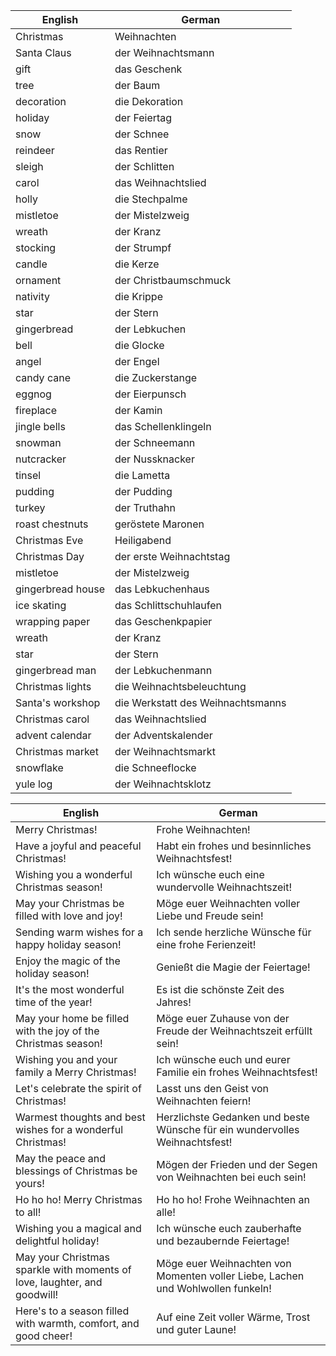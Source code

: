 

| English           | German                            |
| ----------------- | --------------------------------- |
| Christmas         | Weihnachten                       |
| Santa Claus       | der Weihnachtsmann                |
| gift              | das Geschenk                      |
| tree              | der Baum                          |
| decoration        | die Dekoration                    |
| holiday           | der Feiertag                      |
| snow              | der Schnee                        |
| reindeer          | das Rentier                       |
| sleigh            | der Schlitten                     |
| carol             | das Weihnachtslied                |
| holly             | die Stechpalme                    |
| mistletoe         | der Mistelzweig                   |
| wreath            | der Kranz                         |
| stocking          | der Strumpf                       |
| candle            | die Kerze                         |
| ornament          | der Christbaumschmuck             |
| nativity          | die Krippe                        |
| star              | der Stern                         |
| gingerbread       | der Lebkuchen                     |
| bell              | die Glocke                        |
| angel             | der Engel                         |
| candy cane        | die Zuckerstange                  |
| eggnog            | der Eierpunsch                    |
| fireplace         | der Kamin                         |
| jingle bells      | das Schellenklingeln              |
| snowman           | der Schneemann                    |
| nutcracker        | der Nussknacker                   |
| tinsel            | die Lametta                       |
| pudding           | der Pudding                       |
| turkey            | der Truthahn                      |
| roast chestnuts   | geröstete Maronen                 |
| Christmas Eve     | Heiligabend                       |
| Christmas Day     | der erste Weihnachtstag           |
| mistletoe         | der Mistelzweig                   |
| gingerbread house | das Lebkuchenhaus                 |
| ice skating       | das Schlittschuhlaufen            |
| wrapping paper    | das Geschenkpapier                |
| wreath            | der Kranz                         |
| star              | der Stern                         |
| gingerbread man   | der Lebkuchenmann                 |
| Christmas lights  | die Weihnachtsbeleuchtung         |
| Santa's workshop  | die Werkstatt des Weihnachtsmanns |
| Christmas carol   | das Weihnachtslied                |
| advent calendar   | der Adventskalender               |
| Christmas market  | der Weihnachtsmarkt               |
| snowflake         | die Schneeflocke                  |
| yule log          | der Weihnachtsklotz               |


| English                                                                  | German                                                                          |
| ------------------------------------------------------------------------ | ------------------------------------------------------------------------------- |
| Merry Christmas!                                                         | Frohe Weihnachten!                                                              |
| Have a joyful and peaceful Christmas!                                    | Habt ein frohes und besinnliches Weihnachtsfest!                                |
| Wishing you a wonderful Christmas season!                                | Ich wünsche euch eine wundervolle Weihnachtszeit!                               |
| May your Christmas be filled with love and joy!                          | Möge euer Weihnachten voller Liebe und Freude sein!                             |
| Sending warm wishes for a happy holiday season!                          | Ich sende herzliche Wünsche für eine frohe Ferienzeit!                          |
| Enjoy the magic of the holiday season!                                   | Genießt die Magie der Feiertage!                                                |
| It's the most wonderful time of the year!                                | Es ist die schönste Zeit des Jahres!                                            |
| May your home be filled with the joy of the Christmas season!            | Möge euer Zuhause von der Freude der Weihnachtszeit erfüllt sein!               |
| Wishing you and your family a Merry Christmas!                           | Ich wünsche euch und eurer Familie ein frohes Weihnachtsfest!                   |
| Let's celebrate the spirit of Christmas!                                 | Lasst uns den Geist von Weihnachten feiern!                                     |
| Warmest thoughts and best wishes for a wonderful Christmas!              | Herzlichste Gedanken und beste Wünsche für ein wundervolles Weihnachtsfest!     |
| May the peace and blessings of Christmas be yours!                       | Mögen der Frieden und der Segen von Weihnachten bei euch sein!                  |
| Ho ho ho! Merry Christmas to all!                                        | Ho ho ho! Frohe Weihnachten an alle!                                            |
| Wishing you a magical and delightful holiday!                            | Ich wünsche euch zauberhafte und bezaubernde Feiertage!                         |
| May your Christmas sparkle with moments of love, laughter, and goodwill! | Möge euer Weihnachten von Momenten voller Liebe, Lachen und Wohlwollen funkeln! |
| Here's to a season filled with warmth, comfort, and good cheer!          | Auf eine Zeit voller Wärme, Trost und guter Laune!                              |